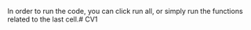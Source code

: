 In order to run the code, you can click run all, or simply run the functions related to the last cell.# CV1
